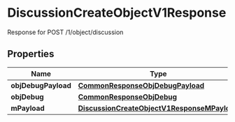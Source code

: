 

# DiscussionCreateObjectV1Response

Response for POST /1/object/discussion

## Properties

| Name | Type | Description | Notes |
|------------ | ------------- | ------------- | -------------|
|**objDebugPayload** | [**CommonResponseObjDebugPayload**](CommonResponseObjDebugPayload.md) |  |  |
|**objDebug** | [**CommonResponseObjDebug**](CommonResponseObjDebug.md) |  |  [optional] |
|**mPayload** | [**DiscussionCreateObjectV1ResponseMPayload**](DiscussionCreateObjectV1ResponseMPayload.md) |  |  |



